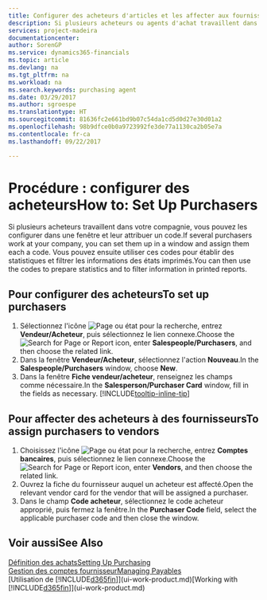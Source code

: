 ```yaml
---
title: Configurer des acheteurs d'articles et les affecter aux fournisseurs| Microsoft Docs
description: Si plusieurs acheteurs ou agents d'achat travaillent dans votre compagnie, vous pouvez les planifier pour l'analyse statistique.
services: project-madeira
documentationcenter: 
author: SorenGP
ms.service: dynamics365-financials
ms.topic: article
ms.devlang: na
ms.tgt_pltfrm: na
ms.workload: na
ms.search.keywords: purchasing agent
ms.date: 03/29/2017
ms.author: sgroespe
ms.translationtype: HT
ms.sourcegitcommit: 81636fc2e661bd9b07c54da1cd5d0d27e30d01a2
ms.openlocfilehash: 98b9dfce0b0a9723992fe3de77a1130ca2b05e7a
ms.contentlocale: fr-ca
ms.lasthandoff: 09/22/2017

---
```

# <a name="how-to-set-up-purchasers"></a><span data-ttu-id="9f944-103">Procédure : configurer des acheteurs</span><span class="sxs-lookup"><span data-stu-id="9f944-103">How to: Set Up Purchasers</span></span>
<span data-ttu-id="9f944-104">Si plusieurs acheteurs travaillent dans votre compagnie, vous pouvez les configurer dans une fenêtre et leur attribuer un code.</span><span class="sxs-lookup"><span data-stu-id="9f944-104">If several purchasers work at your company, you can set them up in a window and assign them each a code.</span></span> <span data-ttu-id="9f944-105">Vous pouvez ensuite utiliser ces codes pour établir des statistiques et filtrer les informations des états imprimés.</span><span class="sxs-lookup"><span data-stu-id="9f944-105">You can then use the codes to prepare statistics and to filter information in printed reports.</span></span>

## <a name="to-set-up-purchasers"></a><span data-ttu-id="9f944-106">Pour configurer des acheteurs</span><span class="sxs-lookup"><span data-stu-id="9f944-106">To set up purchasers</span></span>
1. <span data-ttu-id="9f944-107">Sélectionnez l'icône ![Page ou état pour la recherche](media/ui-search/search_small.png "icône Page ou état pour la recherche"), entrez **Vendeur/Acheteur**, puis sélectionnez le lien connexe.</span><span class="sxs-lookup"><span data-stu-id="9f944-107">Choose the ![Search for Page or Report](media/ui-search/search_small.png "Search for Page or Report icon") icon, enter **Salespeople/Purchasers**, and then choose the related link.</span></span>
2. <span data-ttu-id="9f944-108">Dans la fenêtre **Vendeur/Acheteur**, sélectionnez l'action **Nouveau**.</span><span class="sxs-lookup"><span data-stu-id="9f944-108">In the **Salespeople/Purchasers** window, choose **New**.</span></span>
3. <span data-ttu-id="9f944-109">Dans la fenêtre **Fiche vendeur/acheteur**, renseignez les champs comme nécessaire.</span><span class="sxs-lookup"><span data-stu-id="9f944-109">In the **Salesperson/Purchaser Card** window, fill in the fields as necessary.</span></span> [!INCLUDE[tooltip-inline-tip](includes/tooltip-inline-tip_md.md)]

## <a name="to-assign-purchasers-to-vendors"></a><span data-ttu-id="9f944-110">Pour affecter des acheteurs à des fournisseurs</span><span class="sxs-lookup"><span data-stu-id="9f944-110">To assign purchasers to vendors</span></span>
1. <span data-ttu-id="9f944-111">Choisissez l'icône ![Page ou état pour la recherche](media/ui-search/search_small.png "icône Page ou état pour la recherche"), entrez **Comptes bancaires**, puis sélectionnez le lien connexe.</span><span class="sxs-lookup"><span data-stu-id="9f944-111">Choose the ![Search for Page or Report](media/ui-search/search_small.png "Search for Page or Report icon") icon, enter **Vendors**, and then choose the related link.</span></span>
2. <span data-ttu-id="9f944-112">Ouvrez la fiche du fournisseur auquel un acheteur est affecté.</span><span class="sxs-lookup"><span data-stu-id="9f944-112">Open the relevant vendor card for the vendor that will be assigned a purchaser.</span></span>
3. <span data-ttu-id="9f944-113">Dans le champ **Code acheteur**, sélectionnez le code acheteur approprié, puis fermez la fenêtre.</span><span class="sxs-lookup"><span data-stu-id="9f944-113">In the **Purchaser Code** field, select the applicable purchaser code and then close the window.</span></span>

## <a name="see-also"></a><span data-ttu-id="9f944-114">Voir aussi</span><span class="sxs-lookup"><span data-stu-id="9f944-114">See Also</span></span>
[<span data-ttu-id="9f944-115">Définition des achats</span><span class="sxs-lookup"><span data-stu-id="9f944-115">Setting Up Purchasing</span></span>](purchasing-setup-purchasing.md)  
[<span data-ttu-id="9f944-116">Gestion des comptes fournisseur</span><span class="sxs-lookup"><span data-stu-id="9f944-116">Managing Payables</span></span>](payables-manage-payables.md)  
<span data-ttu-id="9f944-117">[Utilisation de [!INCLUDE[d365fin](includes/d365fin_md.md)]](ui-work-product.md)</span><span class="sxs-lookup"><span data-stu-id="9f944-117">[Working with [!INCLUDE[d365fin](includes/d365fin_md.md)]](ui-work-product.md)</span></span>

